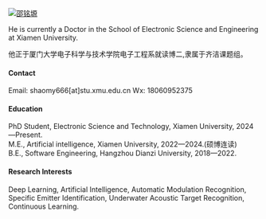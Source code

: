

[![邵铭塬](https://img.shields.io/badge/邵铭塬-github-blue?logo=github)](https://github.com/WestdoorSad)

He is currently a Doctor in the School of Electronic Science and Engineering at Xiamen University.

他正于厦门大学电子科学与技术学院电子工程系就读博二,隶属于齐洁课题组。

#### Contact
Email: shaomy666[at]stu.xmu.edu.cn
Wx: 18060952375
#### Education
PhD Student, Electronic Science and Technology, Xiamen University, 2024—Present.\
M.E., Artificial intelligence, Xiamen University, 2022—2024.(硕博连读)\
B.E., Software Engineering, Hangzhou Dianzi University, 2018—2022.

#### Research Interests
Deep Learning, Artificial Intelligence, Automatic Modulation Recognition, Specific Emitter Identification, Underwater Acoustic Target Recognition, Continuous Learning.

